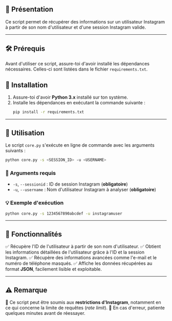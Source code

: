 ## 📖 Présentation
Ce script permet de récupérer des informations sur un utilisateur Instagram à partir de son nom d'utilisateur et d'une session Instagram valide.

---

## 🛠️ Prérequis
Avant d'utiliser ce script, assure-toi d'avoir installé les dépendances nécessaires. Celles-ci sont listées dans le fichier `requirements.txt`.

## 🚀 Installation
1. Assure-toi d'avoir **Python 3.x** installé sur ton système.
2. Installe les dépendances en exécutant la commande suivante :
   ```sh
   pip install -r requirements.txt
   ```

---

## 🔧 Utilisation
Le script `core.py` s'exécute en ligne de commande avec les arguments suivants :

```sh
python core.py -s <SESSION_ID> -u <USERNAME>
```

### 📌 Arguments requis
- `-s`, `--sessionid` : ID de session Instagram (**obligatoire**)
- `-u`, `--username` : Nom d'utilisateur Instagram à analyser (**obligatoire**)

### 💡 Exemple d'exécution
```sh
python core.py -s 1234567890abcdef -u instagramuser
```

---

## 🎯 Fonctionnalités
✅ Récupère l'ID de l'utilisateur à partir de son nom d'utilisateur.
✅ Obtient les informations détaillées de l'utilisateur grâce à l'ID et la session Instagram.
✅ Récupère des informations avancées comme l'e-mail et le numéro de téléphone masqués.
✅ Affiche les données récupérées au format **JSON**, facilement lisible et exploitable.

---

## ⚠️ Remarque
🔹 Ce script peut être soumis aux **restrictions d'Instagram**, notamment en ce qui concerne la limite de requêtes (*rate limit*). 
🔹 En cas d'erreur, patiente quelques minutes avant de réessayer.

